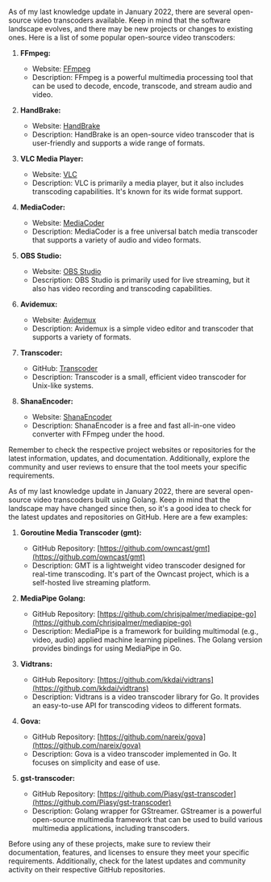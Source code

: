 As of my last knowledge update in January 2022, there are several open-source video transcoders available. Keep in mind that the software landscape evolves, and there may be new projects or changes to existing ones. Here is a list of some popular open-source video transcoders:

1. **FFmpeg:**
   - Website: [FFmpeg](https://ffmpeg.org/)
   - Description: FFmpeg is a powerful multimedia processing tool that can be used to decode, encode, transcode, and stream audio and video.

2. **HandBrake:**
   - Website: [HandBrake](https://handbrake.fr/)
   - Description: HandBrake is an open-source video transcoder that is user-friendly and supports a wide range of formats.

3. **VLC Media Player:**
   - Website: [VLC](https://www.videolan.org/vlc/)
   - Description: VLC is primarily a media player, but it also includes transcoding capabilities. It's known for its wide format support.

4. **MediaCoder:**
   - Website: [MediaCoder](https://www.mediacoderhq.com/)
   - Description: MediaCoder is a free universal batch media transcoder that supports a variety of audio and video formats.

5. **OBS Studio:**
   - Website: [OBS Studio](https://obsproject.com/)
   - Description: OBS Studio is primarily used for live streaming, but it also has video recording and transcoding capabilities.

6. **Avidemux:**
   - Website: [Avidemux](https://avidemux.sourceforge.io/)
   - Description: Avidemux is a simple video editor and transcoder that supports a variety of formats.

7. **Transcoder:**
   - GitHub: [Transcoder](https://github.com/ridiculousfish/transcoder)
   - Description: Transcoder is a small, efficient video transcoder for Unix-like systems.

8. **ShanaEncoder:**
   - Website: [ShanaEncoder](http://shana.pe.kr/ffmpeg/)
   - Description: ShanaEncoder is a free and fast all-in-one video converter with FFmpeg under the hood.

Remember to check the respective project websites or repositories for the latest information, updates, and documentation. Additionally, explore the community and user reviews to ensure that the tool meets your specific requirements.




As of my last knowledge update in January 2022, there are several open-source video transcoders built using Golang. Keep in mind that the landscape may have changed since then, so it's a good idea to check for the latest updates and repositories on GitHub. Here are a few examples:

1. **Goroutine Media Transcoder (gmt):**
   - GitHub Repository: [https://github.com/owncast/gmt](https://github.com/owncast/gmt)
   - Description: GMT is a lightweight video transcoder designed for real-time transcoding. It's part of the Owncast project, which is a self-hosted live streaming platform.

2. **MediaPipe Golang:**
   - GitHub Repository: [https://github.com/chrisjpalmer/mediapipe-go](https://github.com/chrisjpalmer/mediapipe-go)
   - Description: MediaPipe is a framework for building multimodal (e.g., video, audio) applied machine learning pipelines. The Golang version provides bindings for using MediaPipe in Go.

3. **Vidtrans:**
   - GitHub Repository: [https://github.com/kkdai/vidtrans](https://github.com/kkdai/vidtrans)
   - Description: Vidtrans is a video transcoder library for Go. It provides an easy-to-use API for transcoding videos to different formats.

4. **Gova:**
   - GitHub Repository: [https://github.com/nareix/gova](https://github.com/nareix/gova)
   - Description: Gova is a video transcoder implemented in Go. It focuses on simplicity and ease of use.

5. **gst-transcoder:**
   - GitHub Repository: [https://github.com/Piasy/gst-transcoder](https://github.com/Piasy/gst-transcoder)
   - Description: Golang wrapper for GStreamer. GStreamer is a powerful open-source multimedia framework that can be used to build various multimedia applications, including transcoders.

Before using any of these projects, make sure to review their documentation, features, and licenses to ensure they meet your specific requirements. Additionally, check for the latest updates and community activity on their respective GitHub repositories.